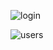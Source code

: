 ![login](https://user-images.githubusercontent.com/10851249/89801690-2fcffc80-db39-11ea-93f1-d2f07602f87e.png)

![users](https://user-images.githubusercontent.com/10851249/89801705-365e7400-db39-11ea-9a54-42422f9a1332.png)

